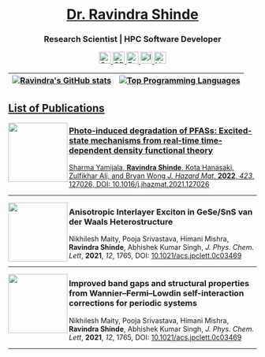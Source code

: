 <h1 align="center"><a href="https://neelravi.com">Dr. Ravindra Shinde</a></h1>
<h3 align="center">Research Scientist | HPC Software Developer </h3>
<p align="center">
  <a href="https://scholar.google.com/citations?user=_FHisTEAAAAJ&hl=en"><img src="https://cdn.jsdelivr.net/npm/simple-icons@3.0.1/icons/googlescholar.svg" width="24" alt="Google Scholar"/>
  <a href="https://orcid.org/0000-0001-5182-1480"><img src="https://cdn.jsdelivr.net/npm/simple-icons@3.0.1/icons/orcid.svg" width="24" alt="ORCID"/>
  <a href="https://twitter.com/ravindrashinde"><img src="https://cdn.jsdelivr.net/npm/simple-icons@3.0.1/icons/twitter.svg" width="24" alt="Twitter"/>
  <a href="https://www.instagram.com/neelravi/"><img src="https://cdn.jsdelivr.net/npm/simple-icons@3.0.1/icons/instagram.svg" width="24" alt="Instagram"/>
  <a href="https://www.linkedin.com/in/neelravi/"><img src="https://cdn.jsdelivr.net/npm/simple-icons@3.0.1/icons/linkedin.svg" width="24" alt="LinkedIn"/>
</p>



| ![Ravindra's GitHub stats](https://github-readme-stats.vercel.app/api?username=neelravi&count_private=true&show_icons=true&theme=aura) | [![Top Programming Languages](https://github-readme-stats.vercel.app/api/top-langs/?username=neelravi&langs_count=8&layout=compact)](https://neelravi.com) |
| :---         |              ---: |

    
## List of Publications

<img align="left" src="https://neelravi.com/publication/pub16_jhm_ucr/featured_hue4f2269ee507b07797b8febf1548b4db_313210_720x0_resize_q75_box.jpg" width=120 alt=""/>
<p>

### Photo-induced degradation of PFASs: Excited-state mechanisms from real-time time-dependent density functional theory
    
Sharma Yamijala, **Ravindra Shinde**, Kota Hanasaki, Zulfikhar Ali, and Bryan Wong *J. Hazard Mat*, **2022**,  *423*, 127026, DOI: <a href="https://neelravi.com/media/j_hazardous_materials_Ravindra_Shinde.pdf">10.1016/j.jhazmat.2021.127026</a>
<br/>
</p>
    
<hr/>

<img align="left" src="https://neelravi.com/publication/pub15_jpcl_nikhilesh/featured.jpg" width=120 alt=""/>
<p>

### Anisotropic Interlayer Exciton in GeSe/SnS van der Waals Heterostructure
    
Nikhilesh Maity, Pooja Srivastava, Himani Mishra, **Ravindra Shinde**, Abhishek Kumar Singh, *J. Phys. Chem. Lett*, **2021**,  *12*, 1765, DOI: <a href="https://neelravi.com/media/acs.jpclett.0c03469.pdf">10.1021/acs.jpclett.0c03469</a>
<br/>
</p>
    
<hr/>



<img align="left" src="https://neelravi.com/publication/pub14_jopcm_ucr/featured.png" width=120 alt=""/>
<p>

### Improved band gaps and structural properties from Wannier–Fermi–Lowdin self-interaction corrections for periodic systems
    
Nikhilesh Maity, Pooja Srivastava, Himani Mishra, **Ravindra Shinde**, Abhishek Kumar Singh, *J. Phys. Chem. Lett*, **2021**,  *12*, 1765, DOI: <a href="https://neelravi.com/media/acs.jpclett.0c03469.pdf">10.1021/acs.jpclett.0c03469</a>
<br/>
</p>
    
<hr/>


